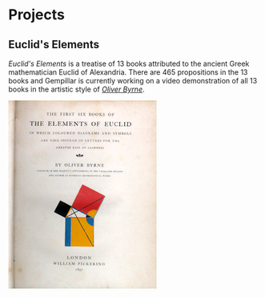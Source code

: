 # Projects

## Euclid's Elements

_Euclid's Elements_ is a treatise of 13 books attributed to the ancient Greek mathematician Euclid of Alexandria.  There are 465 propositions in the 13 books and Gempillar is currently working on a video demonstration of all 13 books in the artistic style of [_Oliver Byrne_](https://en.wikipedia.org/wiki/Oliver_Byrne_(mathematician)).


![](/assets/images/296px-Byrne1.png)




